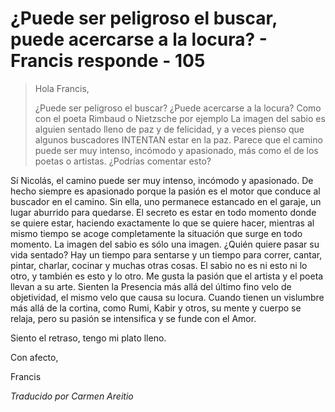 # ¿Puede ser peligroso el buscar, puede acercarse a la locura? - Francis responde - 105

>Hola Francis,
>
>¿Puede ser peligroso el buscar? ¿Puede acercarse a la locura? Como con el poeta Rimbaud o Nietzsche por ejemplo La imagen del sabio es alguien sentado lleno de paz y de felicidad, y a veces pienso que algunos buscadores INTENTAN estar en la paz. Parece que el camino puede ser muy intenso, incómodo y apasionado, más como el de los poetas o artistas. ¿Podrías comentar esto?

Sí Nicolás, el camino puede ser muy intenso, incómodo y apasionado. De hecho siempre es apasionado porque la pasión es el motor que conduce al buscador en el camino. Sin ella, uno permanece estancado en el garaje, un lugar aburrido para quedarse. El secreto es estar en todo momento donde se quiere estar, haciendo exactamente lo que se quiere hacer, mientras al mismo tiempo se acoge completamente la situación que surge en todo momento. La imagen del sabio es sólo una imagen. ¿Quién quiere pasar su vida sentado? Hay un tiempo para sentarse y un tiempo para correr, cantar, pintar, charlar, cocinar y muchas otras cosas. El sabio no es ni esto ni lo otro, y también es esto y lo otro. Me gusta la pasión que el artista y el poeta llevan a su arte. Sienten la Presencia más allá del último fino velo de objetividad, el mismo velo que causa su locura. Cuando tienen un vislumbre más allá de la cortina, como Rumi, Kabir y otros, su mente y cuerpo se relaja, pero su pasión se intensifica y se funde con el Amor.

Siento el retraso, tengo mi plato lleno.

Con afecto,

Francis

_Traducido por Carmen Areitio_

